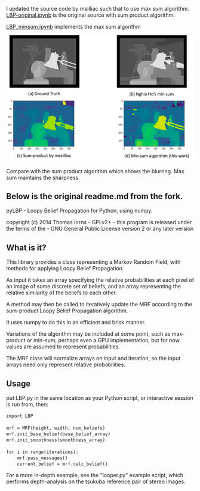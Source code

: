 I updated the source code by msilliac such that to use max sum algorithm.
[LBP-original.ipynb](LBP_original.ipynb) is the original source with sum product algorithm.  

[LBP_minsum.ipynb](LBP_minsum.ipynb) implements the max sum algorithm

![Comparison](/stereo.png)

Compare with the sum product algorithm which shows the blurring.  Max sum maintains the sharpness. 






Below is the original readme.md from the fork. 
-----------------

pyLBP - Loopy Belief Propagation for Python, using numpy.

copyright (c) 2014 Thomas Iorns - GPLv2+
    - this program is released under the terms of the
    - GNU General Public License version 2 or any later version

What is it?
-----------

This library provides a class representing a Markov Random Field,
with methods for applying Loopy Belief Propagation.

As input it takes an array specifying the relative probabilities
at each pixel of an image of some discrete set of beliefs,
and an array representing the relative similarity of the beliefs to each other.

A method may then be called to iteratively update the MRF according to the
sum-product Loopy Belief Propagation algorithm.

It uses numpy to do this in an efficient and brisk manner.

Variations of the algorithm may be included at some point,
such as max-product or min-sum,
perhaps even a GPU implementation,
but for now values are assumed to represent probabilities.

The MRF class will normalize arrays on input and iteration,
so the input arrays need only represent relative probabilities.


Usage
-----

put LBP.py in the same location as your Python script,
or interactive session is run from,
then:

    import LBP
    
    mrf = MRF(height, width, num_beliefs)
    mrf.init_base_belief(base_belief_array)
    mrf.init_smoothness(smoothness_array)
    
    for i in range(iterations):
        mrf.pass_messages()
        current_belief = mrf.calc_belief()

For a more in-depth example,
see the "looper.py" example script,
which performs depth-analysis on the tsukuba reference pair of stereo images.
